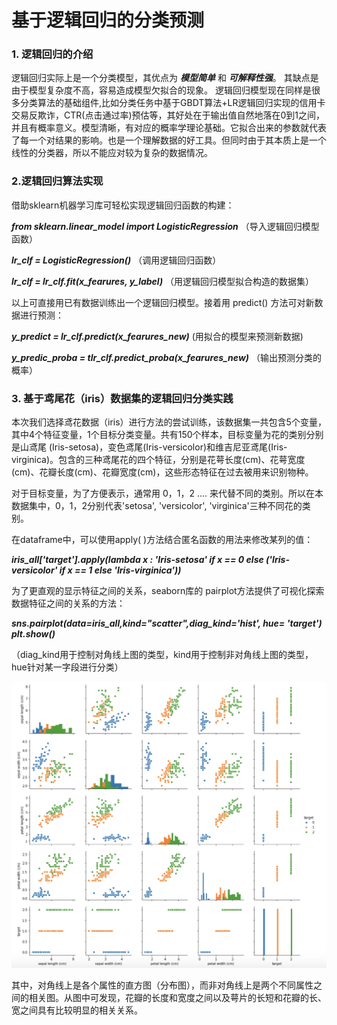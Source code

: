 # 基于逻辑回归的分类预测<br>

### 1. 逻辑回归的介绍

逻辑回归实际上是一个分类模型，其优点为 ***模型简单*** 和 ***可解释性强***。 其缺点是由于模型复杂度不高，容易造成模型欠拟合的现象。
逻辑回归模型现在同样是很多分类算法的基础组件,比如分类任务中基于GBDT算法+LR逻辑回归实现的信用卡交易反欺诈，CTR(点击通过率)预估等，其好处在于输出值自然地落在0到1之间，并且有概率意义。模型清晰，有对应的概率学理论基础。它拟合出来的参数就代表了每一个对结果的影响。也是一个理解数据的好工具。但同时由于其本质上是一个线性的分类器，所以不能应对较为复杂的数据情况。
<br>

### 2.逻辑回归算法实现

借助sklearn机器学习库可轻松实现逻辑回归函数的构建：

***from sklearn.linear_model import LogisticRegression***                           （导入逻辑回归模型函数）

***lr_clf = LogisticRegression()***                                                                      （调用逻辑回归函数）
        
***lr_clf = lr_clf.fit(x_fearures, y_label)***                                                           （用逻辑回归模型拟合构造的数据集）

以上可直接用已有数据训练出一个逻辑回归模型。接着用 predict() 方法可对新数据进行预测：

***y_predict = lr_clf.predict(x_fearures_new)***                                                   (用拟合的模型来预测新数据)

***y_predic_proba = tlr_clf.predict_proba(x_fearures_new)***                          （输出预测分类的概率）
<br>

### 3. 基于鸢尾花（iris）数据集的逻辑回归分类实践

本次我们选择鸢花数据（iris）进行方法的尝试训练，该数据集一共包含5个变量，其中4个特征变量，1个目标分类变量。共有150个样本，目标变量为花的类别分别是山鸢尾 (Iris-setosa)，变色鸢尾(Iris-versicolor)和维吉尼亚鸢尾(Iris-virginica)。包含的三种鸢尾花的四个特征，分别是花萼长度(cm)、花萼宽度(cm)、花瓣长度(cm)、花瓣宽度(cm)，这些形态特征在过去被用来识别物种。

对于目标变量，为了方便表示，通常用 0，1，2 .... 来代替不同的类别。所以在本数据集中，0，1，2分别代表'setosa', 'versicolor', 'virginica'三种不同花的类别。

在dataframe中，可以使用apply( )方法结合匿名函数的用法来修改某列的值：

***iris_all['target'].apply(lambda x : 'Iris-setosa' if x == 0 else ('Iris-versicolor' if x == 1 else 'Iris-virginica'))***

为了更直观的显示特征之间的关系，seaborn库的 pairplot方法提供了可视化探索数据特征之间的关系的方法：

***sns.pairplot(data=iris_all,kind="scatter",diag_kind='hist', hue= 'target')***  
***plt.show()***

（diag_kind用于控制对角线上图的类型，kind用于控制非对角线上图的类型，hue针对某一字段进行分类）


![avatar](pairplot.png)

其中，对角线上是各个属性的直方图（分布图），而非对角线上是两个不同属性之间的相关图。从图中可发现，花瓣的长度和宽度之间以及萼片的长短和花瓣的长、宽之间具有比较明显的相关关系。



